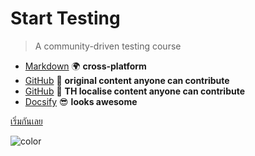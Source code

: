<!-- markdownlint-disable MD033 -->
<!-- <img src="_media/logo.png" alt="logo" style="width: 200px;"/> -->

# Start Testing

> A community-driven testing course

- [Markdown](http://commonmark.org/) 🌍 **cross-platform**
- [GitHub](https://github.com/dialex/start-testing) 🤝 **original content anyone can contribute**
- [GitHub](https://github.com/rbaduman/start-testing) 🤝 **TH localise content anyone can contribute**
- [Docsify](https://github.com/QingWei-Li/docsify/) 😎 **looks awesome**

[เริ่มกันเลย](#syllabus)

<p><img data-origin="linear-gradient(to left bottom, #F0FD37 0%, #ACF260 100%)" alt="color"></p>
